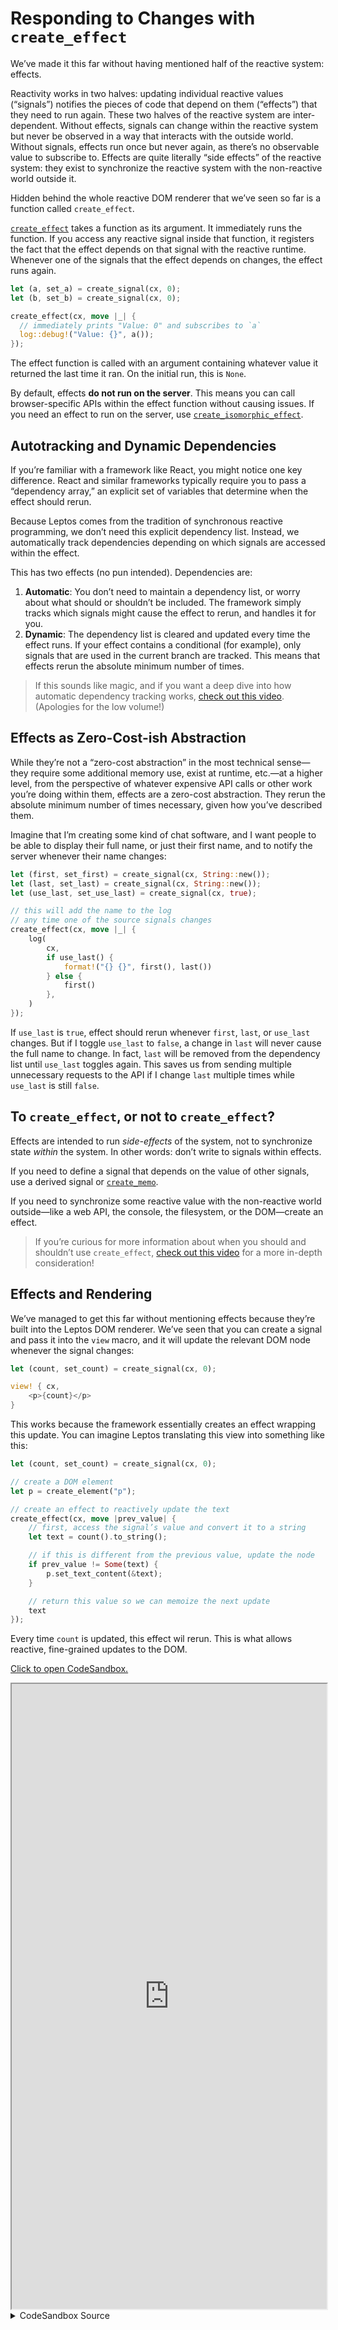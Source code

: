 # Responding to Changes with `create_effect`

We’ve made it this far without having mentioned half of the reactive system: effects.

Reactivity works in two halves: updating individual reactive values (“signals”) notifies the pieces of code that depend on them (“effects”) that they need to run again. These two halves of the reactive system are inter-dependent. Without effects, signals can change within the reactive system but never be observed in a way that interacts with the outside world. Without signals, effects run once but never again, as there’s no observable value to subscribe to. Effects are quite literally “side effects” of the reactive system: they exist to synchronize the reactive system with the non-reactive world outside it.

Hidden behind the whole reactive DOM renderer that we’ve seen so far is a function called `create_effect`.

[`create_effect`](https://docs.rs/leptos_reactive/latest/leptos_reactive/fn.create_effect.html) takes a function as its argument. It immediately runs the function. If you access any reactive signal inside that function, it registers the fact that the effect depends on that signal with the reactive runtime. Whenever one of the signals that the effect depends on changes, the effect runs again.

```rust
let (a, set_a) = create_signal(cx, 0);
let (b, set_b) = create_signal(cx, 0);

create_effect(cx, move |_| {
  // immediately prints "Value: 0" and subscribes to `a`
  log::debug!("Value: {}", a());
});
```

The effect function is called with an argument containing whatever value it returned the last time it ran. On the initial run, this is `None`.

By default, effects **do not run on the server**. This means you can call browser-specific APIs within the effect function without causing issues. If you need an effect to run on the server, use [`create_isomorphic_effect`](https://docs.rs/leptos_reactive/latest/leptos_reactive/fn.create_isomorphic_effect.html).

## Autotracking and Dynamic Dependencies

If you’re familiar with a framework like React, you might notice one key difference. React and similar frameworks typically require you to pass a “dependency array,” an explicit set of variables that determine when the effect should rerun.

Because Leptos comes from the tradition of synchronous reactive programming, we don’t need this explicit dependency list. Instead, we automatically track dependencies depending on which signals are accessed within the effect.

This has two effects (no pun intended). Dependencies are:

1. **Automatic**: You don’t need to maintain a dependency list, or worry about what should or shouldn’t be included. The framework simply tracks which signals might cause the effect to rerun, and handles it for you.
2. **Dynamic**: The dependency list is cleared and updated every time the effect runs. If your effect contains a conditional (for example), only signals that are used in the current branch are tracked. This means that effects rerun the absolute minimum number of times.

> If this sounds like magic, and if you want a deep dive into how automatic dependency tracking works, [check out this video](https://www.youtube.com/watch?v=GWB3vTWeLd4). (Apologies for the low volume!)

## Effects as Zero-Cost-ish Abstraction

While they’re not a “zero-cost abstraction” in the most technical sense—they require some additional memory use, exist at runtime, etc.—at a higher level, from the perspective of whatever expensive API calls or other work you’re doing within them, effects are a zero-cost abstraction. They rerun the absolute minimum number of times necessary, given how you’ve described them.

Imagine that I’m creating some kind of chat software, and I want people to be able to display their full name, or just their first name, and to notify the server whenever their name changes:

```rust
let (first, set_first) = create_signal(cx, String::new());
let (last, set_last) = create_signal(cx, String::new());
let (use_last, set_use_last) = create_signal(cx, true);

// this will add the name to the log
// any time one of the source signals changes
create_effect(cx, move |_| {
    log(
        cx,
        if use_last() {
            format!("{} {}", first(), last())
        } else {
            first()
        },
    )
});
```

If `use_last` is `true`, effect should rerun whenever `first`, `last`, or `use_last` changes. But if I toggle `use_last` to `false`, a change in `last` will never cause the full name to change. In fact, `last` will be removed from the dependency list until `use_last` toggles again. This saves us from sending multiple unnecessary requests to the API if I change `last` multiple times while `use_last` is still `false`.

## To `create_effect`, or not to `create_effect`?

Effects are intended to run _side-effects_ of the system, not to synchronize state _within_ the system. In other words: don’t write to signals within effects.

If you need to define a signal that depends on the value of other signals, use a derived signal or [`create_memo`](https://docs.rs/leptos_reactive/latest/leptos_reactive/fn.create_memo.html).

If you need to synchronize some reactive value with the non-reactive world outside—like a web API, the console, the filesystem, or the DOM—create an effect.

> If you’re curious for more information about when you should and shouldn’t use `create_effect`, [check out this video](https://www.youtube.com/watch?v=aQOFJQ2JkvQ) for a more in-depth consideration!

## Effects and Rendering

We’ve managed to get this far without mentioning effects because they’re built into the Leptos DOM renderer. We’ve seen that you can create a signal and pass it into the `view` macro, and it will update the relevant DOM node whenever the signal changes:

```rust
let (count, set_count) = create_signal(cx, 0);

view! { cx,
    <p>{count}</p>
}
```

This works because the framework essentially creates an effect wrapping this update. You can imagine Leptos translating this view into something like this:

```rust
let (count, set_count) = create_signal(cx, 0);

// create a DOM element
let p = create_element("p");

// create an effect to reactively update the text
create_effect(cx, move |prev_value| {
    // first, access the signal’s value and convert it to a string
    let text = count().to_string();

    // if this is different from the previous value, update the node
    if prev_value != Some(text) {
        p.set_text_content(&text);
    }

    // return this value so we can memoize the next update
    text
});
```

Every time `count` is updated, this effect wil rerun. This is what allows reactive, fine-grained updates to the DOM.

[Click to open CodeSandbox.](https://codesandbox.io/p/sandbox/serene-thompson-40974n?file=%2Fsrc%2Fmain.rs&selection=%5B%7B%22endColumn%22%3A1%2C%22endLineNumber%22%3A2%2C%22startColumn%22%3A1%2C%22startLineNumber%22%3A2%7D%5D)

<iframe src="https://codesandbox.io/p/sandbox/serene-thompson-40974n?file=%2Fsrc%2Fmain.rs&selection=%5B%7B%22endColumn%22%3A1%2C%22endLineNumber%22%3A2%2C%22startColumn%22%3A1%2C%22startLineNumber%22%3A2%7D%5D" width="100%" height="1000px" style="max-height: 100vh"></iframe>

<details>
<summary>CodeSandbox Source</summary>

```rust
use leptos::html::Input;
use leptos::*;

#[component]
fn App(cx: Scope) -> impl IntoView {
    // Just making a visible log here
    // You can ignore this...
    let log = create_rw_signal::<Vec<String>>(cx, vec![]);
    let logged = move || log().join("\n");
    provide_context(cx, log);

    view! { cx,
        <CreateAnEffect/>
        <pre>{logged}</pre>
    }
}

#[component]
fn CreateAnEffect(cx: Scope) -> impl IntoView {
    let (first, set_first) = create_signal(cx, String::new());
    let (last, set_last) = create_signal(cx, String::new());
    let (use_last, set_use_last) = create_signal(cx, true);

    // this will add the name to the log
    // any time one of the source signals changes
    create_effect(cx, move |_| {
        log(
            cx,
            if use_last() {
                format!("{}  {}", first(), last())
            } else {
                first()
            },
        )
    });

    view! { cx,
        <h1><code>"create_effect"</code> " Version"</h1>
        <form>
            <label>
                "First Name"
                <input type="text" name="first" prop:value=first
                    on:change=move |ev| set_first(event_target_value(&ev))
                />
            </label>
            <label>
                "Last Name"
                <input type="text" name="last" prop:value=last
                    on:change=move |ev| set_last(event_target_value(&ev))
                />
            </label>
            <label>
                "Show Last Name"
                <input type="checkbox" name="use_last" prop:checked=use_last
                    on:change=move |ev| set_use_last(event_target_checked(&ev))
                />
            </label>
        </form>
    }
}

#[component]
fn ManualVersion(cx: Scope) -> impl IntoView {
    let first = create_node_ref::<Input>(cx);
    let last = create_node_ref::<Input>(cx);
    let use_last = create_node_ref::<Input>(cx);

    let mut prev_name = String::new();
    let on_change = move |_| {
        log(cx, "      listener");
        let first = first.get().unwrap();
        let last = last.get().unwrap();
        let use_last = use_last.get().unwrap();
        let this_one = if use_last.checked() {
            format!("{} {}", first.value(), last.value())
        } else {
            first.value()
        };

        if this_one != prev_name {
            log(cx, &this_one);
            prev_name = this_one;
        }
    };

    view! { cx,
        <h1>"Manual Version"</h1>
        <form on:change=on_change>
            <label>
                "First Name"
                <input type="text" name="first"
                    node_ref=first
                />
            </label>
            <label>
                "Last Name"
                <input type="text" name="last"
                    node_ref=last
                />
            </label>
            <label>
                "Show Last Name"
                <input type="checkbox" name="use_last"
                    checked
                    node_ref=use_last
                />
            </label>
        </form>
    }
}

#[component]
fn EffectVsDerivedSignal(cx: Scope) -> impl IntoView {
    let (my_value, set_my_value) = create_signal(cx, String::new());
    // Don't do this.
    /*let (my_optional_value, set_optional_my_value) = create_signal(cx, Option::<String>::None);

    create_effect(cx, move |_| {
        if !my_value.get().is_empty() {
            set_optional_my_value(Some(my_value.get()));
        } else {
            set_optional_my_value(None);
        }
    });*/

    // Do this
    let my_optional_value =
        move || (!my_value.with(String::is_empty)).then(|| Some(my_value.get()));

    view! { cx,
        <input
            prop:value=my_value
            on:input= move |ev| set_my_value(event_target_value(&ev))
        />

        <p>
            <code>"my_optional_value"</code>
            " is "
            <code>
                <Show
                    when=move || my_optional_value().is_some()
                    fallback=|cx| view! { cx, "None" }
                >
                    "Some(\"" {my_optional_value().unwrap()} "\")"
                </Show>
            </code>
        </p>
    }
}

/*#[component]
pub fn Show<F, W, IV>(
    /// The scope the component is running in
    cx: Scope,
    /// The components Show wraps
    children: Box<dyn Fn(Scope) -> Fragment>,
    /// A closure that returns a bool that determines whether this thing runs
    when: W,
    /// A closure that returns what gets rendered if the when statement is false
    fallback: F,
) -> impl IntoView
where
    W: Fn() -> bool + 'static,
    F: Fn(Scope) -> IV + 'static,
    IV: IntoView,
{
    let memoized_when = create_memo(cx, move |_| when());

    move || match memoized_when.get() {
        true => children(cx).into_view(cx),
        false => fallback(cx).into_view(cx),
    }
}*/

fn log(cx: Scope, msg: impl std::fmt::Display) {
    let log = use_context::<RwSignal<Vec<String>>>(cx).unwrap();
    log.update(|log| log.push(msg.to_string()));
}

fn main() {
    leptos::mount_to_body(|cx| view! { cx, <App/> })
}

```

</details>
</preview>
